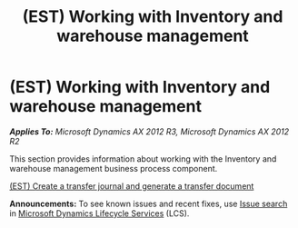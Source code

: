 ﻿---
title: (EST) Working with Inventory and warehouse management
TOCTitle: (EST) Working with Inventory and warehouse management
ms:assetid: 7c533e79-ba22-495f-a05a-1ed65e2e6ff1
ms:mtpsurl: https://technet.microsoft.com/en-us/library/JJ710854(v=AX.60)
ms:contentKeyID: 49385250
ms.date: 04/18/2014
mtps_version: v=AX.60
---

# (EST) Working with Inventory and warehouse management 


_**Applies To:** Microsoft Dynamics AX 2012 R3, Microsoft Dynamics AX 2012 R2_

This section provides information about working with the Inventory and warehouse management business process component.

[(EST) Create a transfer journal and generate a transfer document](est-create-a-transfer-journal-and-generate-a-transfer-document.md)

  
**Announcements:** To see known issues and recent fixes, use [Issue search](http://go.microsoft.com/fwlink/?linkid=389258) in [Microsoft Dynamics Lifecycle Services](http://go.microsoft.com/fwlink/?linkid=306505) (LCS).

